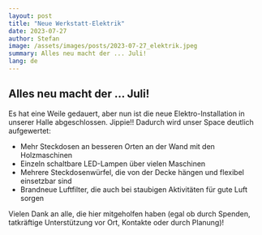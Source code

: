 ```yaml
---
layout: post
title: "Neue Werkstatt-Elektrik"
date: 2023-07-27
author: Stefan
image: /assets/images/posts/2023-07-27_elektrik.jpeg
summary: Alles neu macht der ... Juli!
lang: de
---
```

## Alles neu macht der ... Juli! ##

Es hat eine Weile gedauert, aber nun ist die neue Elektro-Installation in unserer Halle abgeschlossen. Jippie!! Dadurch wird unser Space deutlich aufgewertet:

- Mehr Steckdosen an besseren Orten an der Wand mit den Holzmaschinen
- Einzeln schaltbare LED-Lampen über vielen Maschinen
- Mehrere Steckdosenwürfel, die von der Decke hängen und flexibel einsetzbar sind
- Brandneue Luftfilter, die auch bei staubigen Aktivitäten für gute Luft sorgen

Vielen Dank an alle, die hier mitgeholfen haben (egal ob durch Spenden, tatkräftige Unterstützung vor Ort, Kontakte oder durch Planung)!
